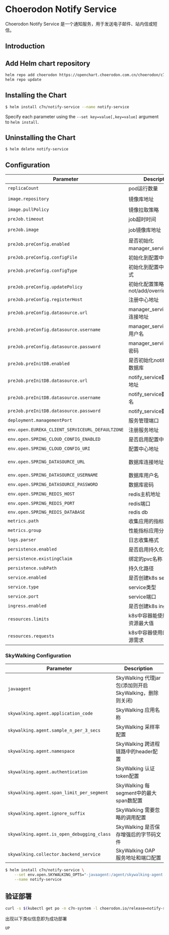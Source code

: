 # Choerodon Notify Service

Choerodon Notify Service 是一个通知服务，用于发送电子邮件、站内信或短信。

## Introduction

## Add Helm chart repository

``` bash    
helm repo add choerodon https://openchart.choerodon.com.cn/choerodon/c7n
helm repo update
```

## Installing the Chart

```bash
$ helm install c7n/notify-service --name notify-service
```

Specify each parameter using the `--set key=value[,key=value]` argument to `helm install`.

## Uninstalling the Chart

```bash
$ helm delete notify-service
```

## Configuration

Parameter | Description	| Default
--- |  ---  |  ---  
`replicaCount` | pod运行数量 | `1`
`image.repository` | 镜像库地址 | `registry.cn-hangzhou.aliyuncs.com/choerodon-framework/notify-service`
`image.pullPolicy` | 镜像拉取策略 | `IfNotPresent`
`preJob.timeout` | job超时时间 | `300`
`preJob.image` | job镜像库地址 | `registry.cn-hangzhou.aliyuncs.com/choerodon-tools/dbtool:0.6.4`
`preJob.preConfig.enabled` | 是否初始化manager_service数据库 | `true`
`preJob.preConfig.configFile` | 初始化到配置中心文件名 | `application.yml`
`preJob.preConfig.configType` | 初始化到配置中心存储方式 | `k8s`
`preJob.preConfig.updatePolicy` | 初始化配置策略: not/add/override/update | `add`
`preJob.preConfig.registerHost` | 注册中心地址 | `http://register-server:8000`
`preJob.preConfig.datasource.url` | manager_service数据库连接地址 | `jdbc:mysql://localhost/manager_service?useUnicode=true&characterEncoding=utf-8&useSSL=false&useInformationSchema=true&remarks=true`
`preJob.preConfig.datasource.username` | manager_service数据库用户名 | `choerodon`
`preJob.preConfig.datasource.password` | manager_service数据库密码 | `password`
`preJob.preInitDB.enabled` | 是否初始化notify_service数据库 | `true`
`preJob.preInitDB.datasource.url` | notify_service数据库连接地址 | `jdbc:mysql://localhost/notify_service?useUnicode=true&characterEncoding=utf-8&useSSL=false&useInformationSchema=true&remarks=true`
`preJob.preInitDB.datasource.username` | notify_service数据库用户名 | `choerodon`
`preJob.preInitDB.datasource.password` | notify_service数据库密码 | `password`
`deployment.managementPort` | 服务管理端口 | `18086`
`env.open.EUREKA_CLIENT_SERVICEURL_DEFAULTZONE` | 注册服务地址 | `http://register-server:8000/eureka/`
`env.open.SPRING_CLOUD_CONFIG_ENABLED` | 是否启用配置中心 | `true`
`env.open.SPRING_CLOUD_CONFIG_URI` | 配置中心地址 | `http://register-server:8000/`
`env.open.SPRING_DATASOURCE_URL` | 数据库连接地址 | `jdbc:mysql://localhost/notify_service?useUnicode=true&characterEncoding=utf-8&useSSL=false&useInformationSchema=true&remarks=true`
`env.open.SPRING_DATASOURCE_USERNAME` | 数据库用户名 | `choerodon`
`env.open.SPRING_DATASOURCE_PASSWORD` | 数据库密码 | `password`
`env.open.SPRING_REDIS_HOST` | redis主机地址 | `localhost`
`env.open.SPRING_REDIS_PORT` | redis端口 | `6379`
`env.open.SPRING_REDIS_DATABASE` | redis db | `2`
`metrics.path` | 收集应用的指标数据路径 | `/actuator/prometheus`
`metrics.group`| 性能指标应用分组 | `spring-boot`
`logs.parser` | 日志收集格式 | `spring-boot`
`persistence.enabled` | 是否启用持久化存储 | `false`
`persistence.existingClaim` | 绑定的pvc名称 | `无`
`persistence.subPath`| 持久化路径 | `无`
`service.enabled` | 是否创建k8s service | `false`
`service.type` |  service类型 | `ClusterIP`
`service.port` | service端口 | `18085`
`ingress.enabled` | 是否创建k8s ingress | `false`
`resources.limits` | k8s中容器能使用资源的资源最大值 | `2Gi`
`resources.requests` | k8s中容器使用的最小资源需求 | `1.5Gi`

### SkyWalking Configuration
Parameter | Description
--- |  --- 
`javaagent` | SkyWalking 代理jar包(添加则开启 SkyWalking，删除则关闭)
`skywalking.agent.application_code` | SkyWalking 应用名称
`skywalking.agent.sample_n_per_3_secs` | SkyWalking 采样率配置
`skywalking.agent.namespace` | SkyWalking 跨进程链路中的header配置
`skywalking.agent.authentication` | SkyWalking 认证token配置
`skywalking.agent.span_limit_per_segment` | SkyWalking 每segment中的最大span数配置
`skywalking.agent.ignore_suffix` | SkyWalking 需要忽略的调用配置
`skywalking.agent.is_open_debugging_class` | SkyWalking 是否保存增强后的字节码文件
`skywalking.collector.backend_service` | SkyWalking OAP 服务地址和端口配置

```bash
$ helm install c7n/notify-service \
    --set env.open.SKYWALKING_OPTS="-javaagent:/agent/skywalking-agent.jar -Dskywalking.agent.application_code=notify-service  -Dskywalking.agent.sample_n_per_3_secs=-1 -Dskywalking.collector.backend_service=oap.skywalking:11800" \
    --name notify-service
```

## 验证部署
```bash
curl -s $(kubectl get po -n c7n-system -l choerodon.io/release=notify-service -o jsonpath="{.items[0].status.podIP}"):18086/actuator/health | jq -r .status
```
出现以下类似信息即为成功部署

```bash
UP
```